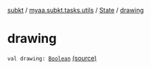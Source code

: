 [subkt](../../index.md) / [myaa.subkt.tasks.utils](../index.md) / [State](index.md) / [drawing](./drawing.md)

# drawing

`val drawing: `[`Boolean`](https://kotlinlang.org/api/latest/jvm/stdlib/kotlin/-boolean/index.html) [(source)](https://github.com/Myaamori/SubKt/blob/0.1.12/src/main/kotlin/myaa/subkt/tasks/utils/fontvalidator.kt#L14)